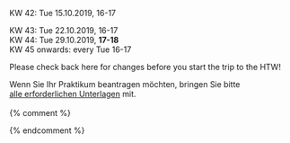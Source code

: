 


KW 42: Tue 15.10.2019, 16-17<br/>

KW 43: Tue 22.10.2019, 16-17<br/>
KW 44: Tue 29.10.2019, <b>17-18</b><br/>
KW 45 onwards: every Tue 16-17<br/>

<div class="alert alert-info" role="alert">Please check back here for changes
before you start the trip to the HTW!</div>





Wenn Sie Ihr Praktikum beantragen möchten, bringen Sie bitte<br />
<a href ="https://imi-bachelor.htw-berlin.de/studium/praktikum/#c10769">
alle erforderlichen Unterlagen</a> mit.
<br /><br />
{% comment %}


<div class="alert alert-danger" role="alert"></div>

{% endcomment %}
